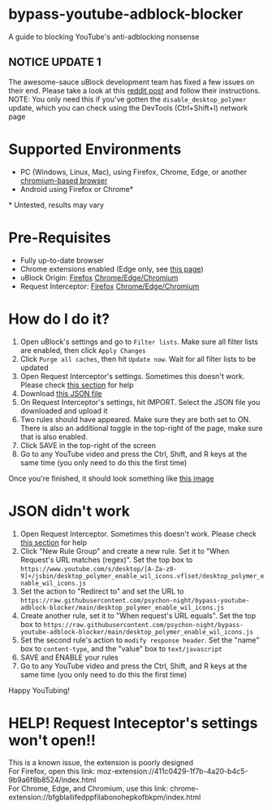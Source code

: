 # bypass-youtube-adblock-blocker
A guide to blocking YouTube's anti-adblocking nonsense

## NOTICE UPDATE 1

The awesome-sauce uBlock development team has fixed a few issues on their end. Please take a look at this [reddit post](https://www.reddit.com/r/Adblock/comments/17fnm8e/ublock_origin_youtube_antiadblock_patch_october_24/) and follow their instructions.\
NOTE: You only need this if you've gotten the `disable_desktop_polymer` update, which you can check using the DevTools (Ctrl+Shift+I) network page

# Supported Environments
- PC (Windows, Linux, Mac), using Firefox, Chrome, Edge, or another [chromium-based browser](https://en.wikipedia.org/wiki/Chromium_(web_browser)#Browsers_based_on_Chromium)
- Android using Firefox or Chrome*

\* Untested, results may vary

# Pre-Requisites
- Fully up-to-date browser
- Chrome extensions enabled (Edge only, see [this page](https://support.microsoft.com/en-us/microsoft-edge/add-turn-off-or-remove-extensions-in-microsoft-edge-9c0ec68c-2fbc-2f2c-9ff0-bdc76f46b026#:~:text=Chrome))
- uBlock Origin: [Firefox](https://addons.mozilla.org/en-US/firefox/addon/ublock-origin/) [Chrome/Edge/Chromium](https://chrome.google.com/webstore/detail/ublock-origin/cjpalhdlnbpafiamejdnhcphjbkeiagm)
- Request Interceptor: [Firefox](https://addons.mozilla.org/en-US/firefox/addon/request-interceptor/) [Chrome/Edge/Chromium](https://chrome.google.com/webstore/detail/request-interceptor/bfgblailifedppfilabonohepkofbkpm)

# How do I do it?

1. Open uBlock's settings and go to `Filter lists`. Make sure all filter lists are enabled, then click `Apply Changes`
2. Click `Purge all caches`, then hit `Update now`. Wait for all filter lists to be updated
3. Open Request Interceptor's settings. Sometimes this doesn't work. Please check [this section](https://github.com/psychon-night/bypass-youtube-adblock-blocker?tab=readme-ov-file#help-request-inteceptors-settings-wont-open) for help
4. Download [this JSON file](https://github.com/psychon-night/bypass-youtube-adblock-blocker/blob/main/request-interceptor-rules.json)
5. On Request Interceptor's settings, hit IMPORT. Select the JSON file you downloaded and upload it
6. Two rules should have appeared. Make sure they are both set to ON. There is also an additional toggle in the top-right of the page, make sure that is also enabled.
7. Click SAVE in the top-right of the screen
8. Go to any YouTube video and press the Ctrl, Shift, and R keys at the same time (you only need to do this the first time)

Once you're finished, it should look something like [this image](https://github.com/psychon-night/bypass-youtube-adblock-blocker/blob/main/Screenshot%20from%202023-10-16%2015-50-02.png)

# JSON didn't work
1. Open Request Interceptor. Sometimes this doesn't work. Please check [this section](https://github.com/psychon-night/bypass-youtube-adblock-blocker?tab=readme-ov-file#help-request-inteceptors-settings-wont-open) for help
2. Click "New Rule Group" and create a new rule. Set it to "When Request's URL matches (regex)". Set the top box to `https://www.youtube.com/s/desktop/[A-Za-z0-9]+/jsbin/desktop_polymer_enable_wil_icons.vflset/desktop_polymer_enable_wil_icons.js`
6. Set the action to "Redirect to" and set the URL to `https://raw.githubusercontent.com/psychon-night/bypass-youtube-adblock-blocker/main/desktop_polymer_enable_wil_icons.js`
7. Create another rule, set it to "When request's URL equals". Set the top box to `https://raw.githubusercontent.com/psychon-night/bypass-youtube-adblock-blocker/main/desktop_polymer_enable_wil_icons.js`
8. Set the second rule's action to `modify response header`. Set the "name" box to `content-type`, and the "value" box to `text/javascript`
9. SAVE and ENABLE your rules
10. Go to any YouTube video and press the Ctrl, Shift, and R keys at the same time (you only need to do this the first time)

Happy YouTubing!

# HELP! Request Inteceptor's settings won't open!!

This is a known issue, the extension is poorly designed\
For Firefox, open this link: moz-extension://411c0429-1f7b-4a20-b4c5-9b9a6f8b8524/index.html\
For Chrome, Edge, and Chromium, use this link: chrome-extension://bfgblailifedppfilabonohepkofbkpm/index.html
